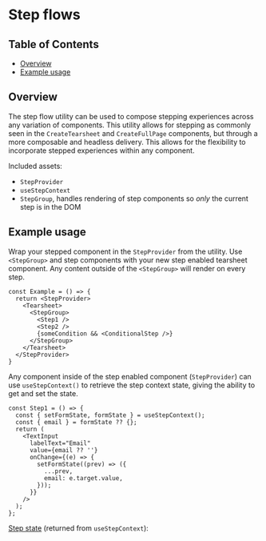 # Step flows

## Table of Contents

- [Overview](#overview)
- [Example usage](#example-usage)

## Overview

The step flow utility can be used to compose stepping experiences across any
variation of components. This utility allows for stepping as commonly seen in
the `CreateTearsheet` and `CreateFullPage` components, but through a more
composable and headless delivery. This allows for the flexibility to incorporate
stepped experiences within any component.

Included assets:

- `StepProvider`
- `useStepContext`
- `StepGroup`, handles rendering of step components so _only_ the current step
  is in the DOM

## Example usage

Wrap your stepped component in the `StepProvider` from the utility. Use
`<StepGroup>` and step components with your new step enabled tearsheet
component. Any content outside of the `<StepGroup>` will render on every step.

```tsx
const Example = () => {
  return <StepProvider>
    <Tearsheet>
      <StepGroup>
        <Step1 />
        <Step2 />
        {someCondition && <ConditionalStep />}
      </StepGroup>
    </Tearsheet>
  </StepProvider>
}
```

Any component inside of the step enabled component (`StepProvider`) can use
`useStepContext()` to retrieve the step context state, giving the ability to get
and set the state.

```tsx
const Step1 = () => {
  const { setFormState, formState } = useStepContext();
  const { email } = formState ?? {};
  return (
    <TextInput
      labelText="Email"
      value={email ?? ''}
      onChange={(e) => {
        setFormState((prev) => ({
          ...prev,
          email: e.target.value,
        }));
      }}
    />
  );
};
```

[Step state](./types.ts) (returned from `useStepContext`):
